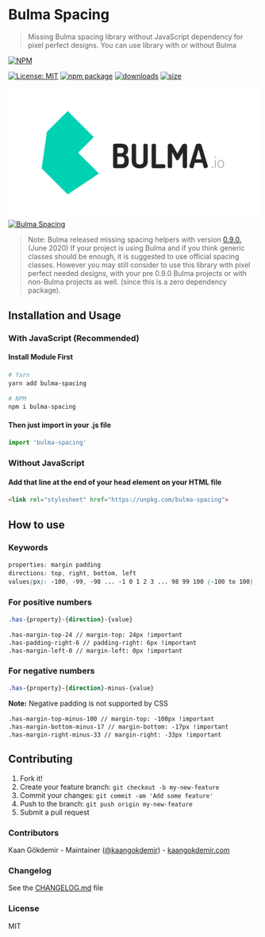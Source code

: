 # Bulma Spacing


> Missing Bulma spacing library without JavaScript dependency for pixel perfect designs. You can use library with or without Bulma 

[![NPM](https://nodei.co/npm/bulma-spacing.png?stars&downloads)](https://nodei.co/npm/bulma-spacing/)

[![License: MIT](https://img.shields.io/badge/License-MIT-yellow.svg)](https://opensource.org/licenses/MIT) [![npm package](https://img.shields.io/npm/v/bulma-spacing.svg)](https://www.npmjs.org/package/bulma-spacing) [![downloads](https://img.shields.io/npm/dt/bulma-spacing.svg)](https://www.npmjs.com/package/bulma-spacing) [![size](https://img.shields.io/bundlephobia/minzip/bulma-spacing)](https://www.npmjs.com/package/bulma-spacing)

<a href="https://bulma.io"><img src="https://raw.githubusercontent.com/jgthms/bulma/master/docs/images/bulma-banner.png" alt="Bulma: a Flexbox CSS framework" style="max-width:100%;" width="600"></a>
<a href="https://github.com/kaangokdemir/bulma-spacing"><img src="https://bulma.io/images/extensions/bulma-spacing.png" alt="Bulma Spacing" style="max-width:100%;" width="600"></a>

> Note: Bulma released missing spacing helpers with version [0.9.0.](https://bulma.io/documentation/helpers/spacing-helpers/) (June 2020) If your project is using Bulma and if you think generic classes should be enough, it is suggested to use official spacing classes. However you may still consider to use this library with pixel perfect needed designs, with your pre 0.9.0 Bulma projects or with non-Bulma projects as well. (since this is a zero dependency package). 

## Installation and Usage

### With JavaScript (Recommended)

#### Install Module First

```bash
# Yarn
yarn add bulma-spacing
```
```bash
# NPM
npm i bulma-spacing
```
#### Then just import in your .js file

```javascript
import 'bulma-spacing'
```


### Without JavaScript

#### Add that line at the end of your head element on your HTML file

```html
<link rel="stylesheet" href="https://unpkg.com/bulma-spacing">
```

## How to use

### Keywords
```css
properties: margin padding
directions: top, right, bottom, left
values(px): -100, -99, -98 ... -1 0 1 2 3 ... 98 99 100 (-100 to 100)
```

### For positive numbers

```css
.has-{property}-{direction}-{value}
```
```
.has-margin-top-24 // margin-top: 24px !important
.has-padding-right-6 // padding-right: 6px !important
.has-margin-left-0 // margin-left: 0px !important
```
### For negative numbers

```css
.has-{property}-{direction}-minus-{value}
```
**Note:** Negative padding is not supported by CSS
```
.has-margin-top-minus-100 // margin-top: -100px !important
.has-margin-bottom-minus-17 // margin-bottom: -17px !important
.has-margin-right-minus-33 // margin-right: -33px !important
```


## Contributing

1. Fork it!
2. Create your feature branch: `git checkout -b my-new-feature`
3. Commit your changes: `git commit -am 'Add some feature'`
4. Push to the branch: `git push origin my-new-feature`
5. Submit a pull request

### Contributors

Kaan Gökdemir - Maintainer ([@kaangokdemir](https://twitter.com/kaangokdemir)) - [kaangokdemir.com](https://kaangokdemir.com) 

### Changelog

See the [CHANGELOG.md](https://github.com/kaangokdemir/bulma-spacing/blob/master/CHANGELOG.md) file

### License

MIT

